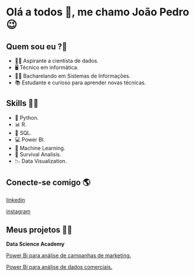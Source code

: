 
# **Olá a todos 👋, me chamo João Pedro**😉 

## Quem sou eu ?🤔

* 👨‍💻 Aspirante a cientista de dados.
* 🖥 Técnico em informática.
* 👨‍🎓 Bacharelando em Sistemas de Informações.
* 📚 Estudante e curioso para aprender novas técnicas.

## Skills 🧙‍♂️

* 🐍 Python.
* 📊 R.
* 🎲 SQL.
* 💻 Power BI.
* 🧠 Machine Learning.
* 🧪 Survival Analisis.
* 📉 Data Visualization.

## Conecte-se comigo 🌎

[linkedin](https://www.linkedin.com/in/jo%C3%A3o-pedro-silva-prado/)

[instagram](https://www.instagram.com/joaohelsing/)

## Meus projetos 🙋‍♂️
**Data Science Academy**

[Power Bi para análise de campanhas de marketing.](https://github.com/VanJoaoPedro/PowerBi_MarketingData)

[Power Bi para análise de dados comerciais.](https://github.com/VanJoaoPedro/superstore_data)
